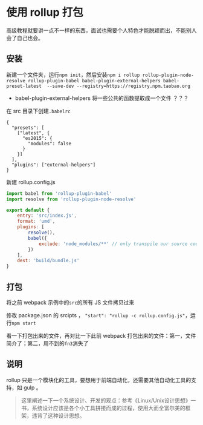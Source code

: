 # 使用 rollup 打包

高级教程就要讲一点不一样的东西，面试也需要个人特色才能脱颖而出，不能别人会了自己也会。

## 安装

新建一个文件夹，运行`npm init`，然后安装`npm i rollup rollup-plugin-node-resolve rollup-plugin-babel babel-plugin-external-helpers babel-preset-latest  --save-dev --registry=https://registry.npm.taobao.org`

- babel-plugin-external-helpers 将一些公共的函数提取成一个文件 ？？？

在 src 目录下创建`.babelrc`

```
{
  "presets": [
    ["latest", {
      "es2015": {
        "modules": false
      }
    }]
  ],
  "plugins": ["external-helpers"]
}
```

新建 rollup.config.js

```js
import babel from 'rollup-plugin-babel'
import resolve from 'rollup-plugin-node-resolve'

export default {
    entry: 'src/index.js',
    format: 'umd',
    plugins: [
        resolve(),
        babel({
            exclude: 'node_modules/**' // only transpile our source code
        })
    ],
    dest: 'build/bundle.js'
}
```

## 打包

将之前 webpack 示例中的`src`的所有 JS 文件拷贝过来

修改 package.json 的 srcipts ， `"start": "rollup -c rollup.config.js"`，运行`npm start`

看一下打包出来的文件，再对比一下此前 webpack 打包出来的文件：第一，文件简介了；第二，用不到的`fn3`消失了

## 说明

rollup 只是一个模块化的工具，要想用于前端自动化，还需要其他自动化工具的支持，如 gulp 。

> 这里阐述一下一个系统设计、开发的观点：参考《Linux/Unix设计思想》一书，系统设计应该是各个小工具拼接而成的过程，使用大而全富尔美的框架，违背了这种设计思想。


